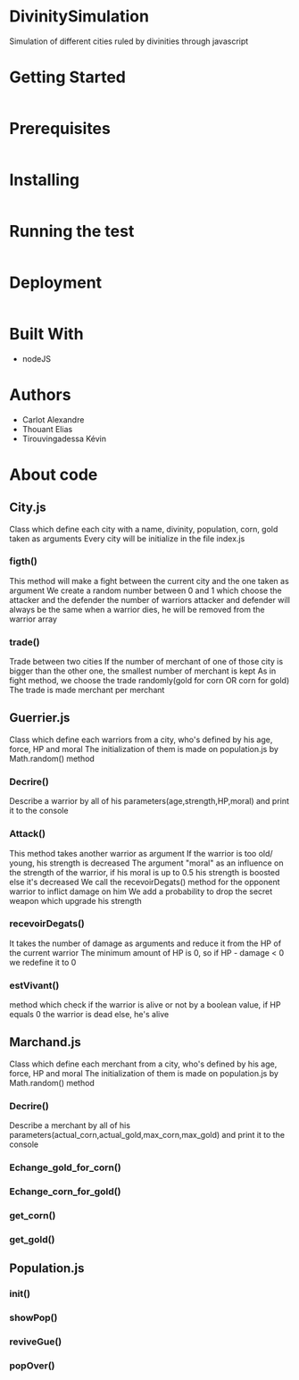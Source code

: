 # DivinitySimulation

Simulation of different cities ruled by divinities through javascript

# Getting Started 
```
```
# Prerequisites
```
```
# Installing
```
```
# Running the test
```
```
# Deployment
```
```
# Built With
- nodeJS

# Authors
- Carlot Alexandre
- Thouant Elias
- Tirouvingadessa Kévin

# About code
## City.js
Class which define each city with a name, divinity, population, corn, gold taken as arguments
Every city will be initialize in the file index.js
   ### figth()
  This method will make a fight between the current city and the one taken as argument
  We create a random number between 0 and 1 which choose the attacker and the defender
  the number of warriors attacker and defender will always be the same
  when a warrior dies, he will be removed from the warrior array
   ### trade()
  Trade between two cities
  If the number of merchant of one of those city is bigger than the other one, the smallest number of merchant is kept
  As in fight method, we choose the trade randomly(gold for corn OR corn for gold)
  The trade is made merchant per merchant
## Guerrier.js
Class which define each warriors from a city, who's defined by his age, force, HP and moral
The initialization of them is made on population.js by Math.random() method
   ### Decrire()
   Describe a warrior by all of his parameters(age,strength,HP,moral) and print it to the console
      
   ### Attack()
   This method takes another warrior as argument
   If the warrior is too old/ young, his strength is decreased
   The argument "moral" as an influence on the strength of the warrior, if his moral is up to 0.5 his
   strength is boosted else it's decreased
   We call the recevoirDegats() method for the opponent warrior to inflict damage on him
   We add a probability to drop the secret weapon which upgrade his strength
   
   ### recevoirDegats()
   It takes the number of damage as arguments and reduce it from the HP of the current warrior
   The minimum amount of HP is 0, so if HP - damage < 0 we redefine it to 0  
    
   ### estVivant()
   method which check if the warrior is alive or not by a boolean value, if HP equals 0 the warrior is dead
   else, he's alive
   
## Marchand.js
Class which define each merchant from a city, who's defined by his age, force, HP and moral
The initialization of them is made on population.js by Math.random() method
   ### Decrire()
   Describe a merchant by all of his parameters(actual_corn,actual_gold,max_corn,max_gold) and print it to the console

   ### Echange_gold_for_corn()
   
   ### Echange_corn_for_gold()
   
   ### get_corn()
   
   ### get_gold()

## Population.js
    
   ### init()
   
   ### showPop()
   
   ### reviveGue()
   
   ### popOver()